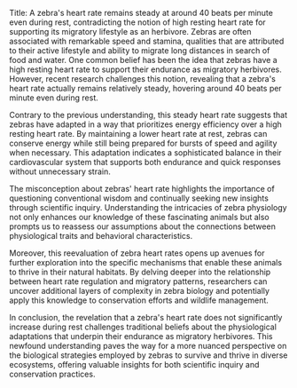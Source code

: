 Title: A zebra's heart rate remains steady at around 40 beats per minute even during rest, contradicting the notion of high resting heart rate for supporting its migratory lifestyle as an herbivore.
Zebras are often associated with remarkable speed and stamina, qualities that are attributed to their active lifestyle and ability to migrate long distances in search of food and water. One common belief has been the idea that zebras have a high resting heart rate to support their endurance as migratory herbivores. However, recent research challenges this notion, revealing that a zebra's heart rate actually remains relatively steady, hovering around 40 beats per minute even during rest.

Contrary to the previous understanding, this steady heart rate suggests that zebras have adapted in a way that prioritizes energy efficiency over a high resting heart rate. By maintaining a lower heart rate at rest, zebras can conserve energy while still being prepared for bursts of speed and agility when necessary. This adaptation indicates a sophisticated balance in their cardiovascular system that supports both endurance and quick responses without unnecessary strain.

The misconception about zebras' heart rate highlights the importance of questioning conventional wisdom and continually seeking new insights through scientific inquiry. Understanding the intricacies of zebra physiology not only enhances our knowledge of these fascinating animals but also prompts us to reassess our assumptions about the connections between physiological traits and behavioral characteristics.

Moreover, this reevaluation of zebra heart rates opens up avenues for further exploration into the specific mechanisms that enable these animals to thrive in their natural habitats. By delving deeper into the relationship between heart rate regulation and migratory patterns, researchers can uncover additional layers of complexity in zebra biology and potentially apply this knowledge to conservation efforts and wildlife management.

In conclusion, the revelation that a zebra's heart rate does not significantly increase during rest challenges traditional beliefs about the physiological adaptations that underpin their endurance as migratory herbivores. This newfound understanding paves the way for a more nuanced perspective on the biological strategies employed by zebras to survive and thrive in diverse ecosystems, offering valuable insights for both scientific inquiry and conservation practices.
